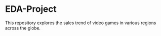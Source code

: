 # EDA-Project
This repository explores the sales trend of video games in various regions across the globe. 
